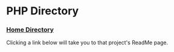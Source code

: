 # PHP Directory

### [Home Directory](/CodeLanguages/ReadMe.md)

Clicking a link below will take you to that project's ReadMe page.